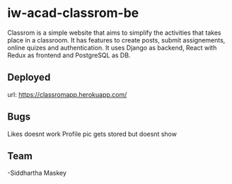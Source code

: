 # iw-acad-classrom-be 

Classrom is a simple website that aims to simplify the activities that takes place in a classroom. It has features to create posts, submit assignements, online quizes and authentication.
It uses Django as backend, React with Redux as frontend and PostgreSQL as DB.

## Deployed 
url: https://classromapp.herokuapp.com/

## Bugs
Likes doesnt work
Profile pic gets stored but doesnt show

## Team
-Siddhartha Maskey

